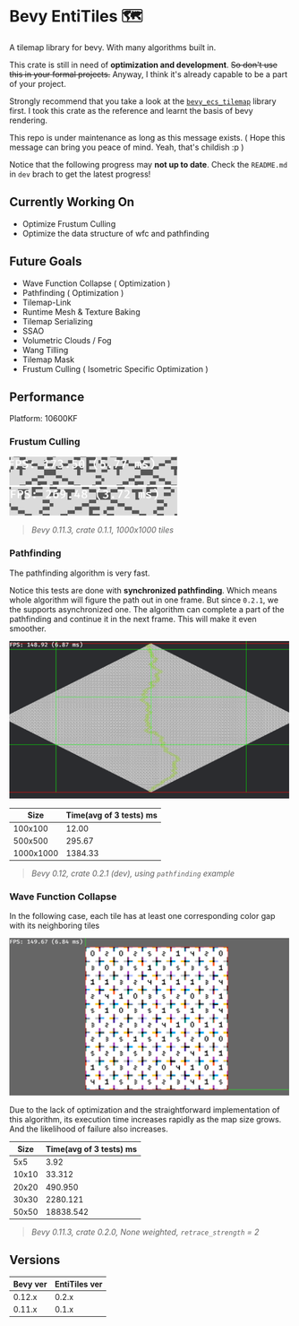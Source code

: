 # Bevy EntiTiles 🗺️

A tilemap library for bevy. With many algorithms built in.

This crate is still in need of **optimization and development**. ~~So don't use this in your formal projects.~~ Anyway, I think it's already capable to be a part of your project.

Strongly recommend that you take a look at the [`bevy_ecs_tilemap`](https://github.com/StarArawn/bevy_ecs_tilemap) library first. I took this crate as the reference and learnt the basis of bevy rendering.

This repo is under maintenance as long as this message exists. ( Hope this message can bring you peace of mind. Yeah, that's childish :p )

Notice that the following progress may **not up to date**. Check the `README.md` in `dev` brach to get the latest progress!

## Currently Working On

- Optimize Frustum Culling
- Optimize the data structure of wfc and pathfinding

## Future Goals

- Wave Function Collapse ( Optimization )
- Pathfinding ( Optimization )
- Tilemap-Link
- Runtime Mesh & Texture Baking
- Tilemap Serializing
- SSAO
- Volumetric Clouds / Fog
- Wang Tilling
- Tilemap Mask
- Frustum Culling ( Isometric Specific Optimization )

## Performance

Platform: 10600KF

### Frustum Culling

<div>
	<img src="./docs/imgs/without_frustum_culling.png" width="300px"/>
	<img src="./docs/imgs/with_frustum_culling.png" width="300px"/>
</div>

> *Bevy 0.11.3, crate 0.1.1, 1000x1000 tiles*

### Pathfinding

The pathfinding algorithm is very fast.

Notice this tests are done with **synchronized pathfinding**. Which means whole algorithm will figure the path out in one frame. But since `0.2.1`, we the supports asynchronized one. The algorithm can complete a part of the pathfinding and continue it in the next frame. This will make it even smoother.

<div>
	<img src="./docs/imgs/pathfinding.png" width="500px">
</div>

| Size      | Time(avg of 3 tests) ms |
| --------- | ----------------------- |
| 100x100   | 12.00                   |
| 500x500   | 295.67                  |
| 1000x1000 | 1384.33                 |

> *Bevy 0.12, crate 0.2.1 (dev), using `pathfinding` example*

### Wave Function Collapse

In the following case, each tile has at least one corresponding color gap with its neighboring tiles

<div>
	<img src="./docs/imgs/wfc.png" width="500px">
</div>

Due to the lack of optimization and the straightforward implementation of this algorithm, its execution time increases rapidly as the map size grows. And the likelihood of failure also increases.

| Size  | Time(avg of 3 tests) ms |
| ----- | ----------------------- |
| 5x5   | 3.92                    |
| 10x10 | 33.312                  |
| 20x20 | 490.950                 |
| 30x30 | 2280.121                |
| 50x50 | 18838.542               |

> *Bevy 0.11.3, crate 0.2.0, None weighted, `retrace_strength` = 2*

## Versions

| Bevy ver | EntiTiles ver |
| -------- | ------------- |
| 0.12.x   | 0.2.x         |
| 0.11.x   | 0.1.x         |

